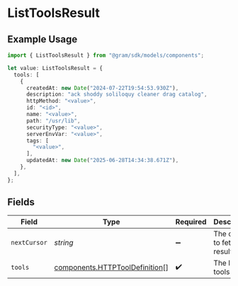# ListToolsResult

## Example Usage

```typescript
import { ListToolsResult } from "@gram/sdk/models/components";

let value: ListToolsResult = {
  tools: [
    {
      createdAt: new Date("2024-07-22T19:54:53.930Z"),
      description: "ack shoddy soliloquy cleaner drag catalog",
      httpMethod: "<value>",
      id: "<id>",
      name: "<value>",
      path: "/usr/lib",
      securityType: "<value>",
      serverEnvVar: "<value>",
      tags: [
        "<value>",
      ],
      updatedAt: new Date("2025-06-28T14:34:38.671Z"),
    },
  ],
};
```

## Fields

| Field                                                                            | Type                                                                             | Required                                                                         | Description                                                                      |
| -------------------------------------------------------------------------------- | -------------------------------------------------------------------------------- | -------------------------------------------------------------------------------- | -------------------------------------------------------------------------------- |
| `nextCursor`                                                                     | *string*                                                                         | :heavy_minus_sign:                                                               | The cursor to fetch results from                                                 |
| `tools`                                                                          | [components.HTTPToolDefinition](../../models/components/httptooldefinition.md)[] | :heavy_check_mark:                                                               | The list of tools                                                                |